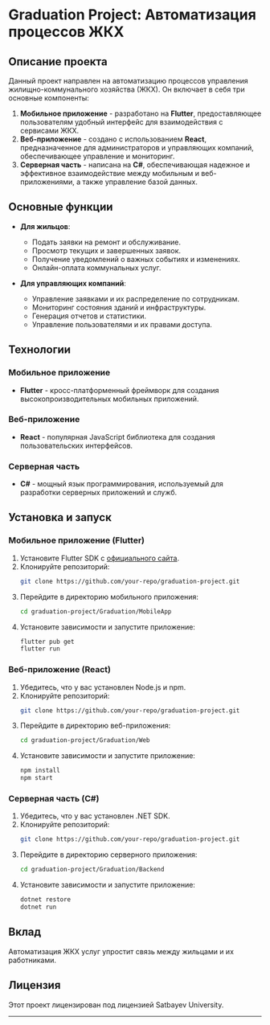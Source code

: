 # Graduation Project: Автоматизация процессов ЖКХ

## Описание проекта

Данный проект направлен на автоматизацию процессов управления жилищно-коммунального хозяйства (ЖКХ). Он включает в себя три основные компоненты:

1. **Мобильное приложение** - разработано на **Flutter**, предоставляющее пользователям удобный интерфейс для взаимодействия с сервисами ЖКХ.
2. **Веб-приложение** - создано с использованием **React**, предназначенное для администраторов и управляющих компаний, обеспечивающее управление и мониторинг.
3. **Серверная часть** - написана на **C#**, обеспечивающая надежное и эффективное взаимодействие между мобильным и веб-приложениями, а также управление базой данных.

## Основные функции

- **Для жильцов**:
  - Подать заявки на ремонт и обслуживание.
  - Просмотр текущих и завершенных заявок.
  - Получение уведомлений о важных событиях и изменениях.
  - Онлайн-оплата коммунальных услуг.
  
- **Для управляющих компаний**:
  - Управление заявками и их распределение по сотрудникам.
  - Мониторинг состояния зданий и инфраструктуры.
  - Генерация отчетов и статистики.
  - Управление пользователями и их правами доступа.

## Технологии

### Мобильное приложение
- **Flutter** - кросс-платформенный фреймворк для создания высокопроизводительных мобильных приложений.

### Веб-приложение
- **React** - популярная JavaScript библиотека для создания пользовательских интерфейсов.

### Серверная часть
- **C#** - мощный язык программирования, используемый для разработки серверных приложений и служб.

## Установка и запуск

### Мобильное приложение (Flutter)
1. Установите Flutter SDK с [официального сайта](https://flutter.dev).
2. Клонируйте репозиторий:
   ```bash
   git clone https://github.com/your-repo/graduation-project.git
   ```
3. Перейдите в директорию мобильного приложения:
   ```bash
   cd graduation-project/Graduation/MobileApp
   ```
4. Установите зависимости и запустите приложение:
   ```bash
   flutter pub get
   flutter run
   ```

### Веб-приложение (React)
1. Убедитесь, что у вас установлен Node.js и npm.
2. Клонируйте репозиторий:
   ```bash
   git clone https://github.com/your-repo/graduation-project.git
   ```
3. Перейдите в директорию веб-приложения:
   ```bash
   cd graduation-project/Graduation/Web
   ```
4. Установите зависимости и запустите приложение:
   ```bash
   npm install
   npm start
   ```

### Серверная часть (C#)
1. Убедитесь, что у вас установлен .NET SDK.
2. Клонируйте репозиторий:
   ```bash
   git clone https://github.com/your-repo/graduation-project.git
   ```
3. Перейдите в директорию серверного приложения:
   ```bash
   cd graduation-project/Graduation/Backend
   ```
4. Установите зависимости и запустите приложение:
   ```bash
   dotnet restore
   dotnet run
   ```

## Вклад

Автоматизация ЖКХ услуг упростит связь между жильцами и их работниками.

## Лицензия

Этот проект лицензирован под лицензией Satbayev University.

---
